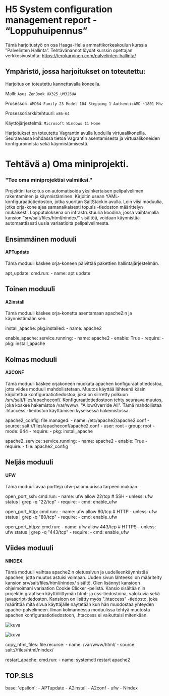 # H5 System configuration management report - “Loppuhuipennus”

Tämä harjoitustyö on osa Haaga-Helia ammattikorkeakoulun kurssia ”Palvelinten Hallinta”. 
Tehtävänannot löydät kurssin opettajan verkkosivustolta: https://terokarvinen.com/palvelinten-hallinta/

## Ympäristö, jossa harjoitukset on toteutettu:

Harjoitus on toteutettu kannettavalla koneella.

Malli: `Asus ZenBook UX325_UM325UA`

Prosessori: `AMD64 Family 23 Model 104 Stepping 1 AuthenticAMD ~1801 Mhz`

Prosessoriarkkitehtuuri: `x86-64`

Käyttöjärjestelmä: `Microsoft Windows 11 Home`

Harjoitukset on toteutettu Vagrantin avulla luoduilla virtuaalikoneilla. Seuraavassa kohdassa tietoa Vagrantin asentamisesta ja virtuaalikoneiden konfiguroinnista sekä käynnistämisestä.

# Tehtävä a) Oma miniprojekti.
### "Tee oma miniprojektisi valmiiksi."

Projektini tarkoitus on automatisoida yksinkertaisen pelipalvelimen rakentaminen ja käynnistäminen. Kirjoitin usean YAML-konfiguraatiotiedoston, jotka suoritan SaltStackin avulla. Loin viisi moduulia, jotka orja-kone ajaa samanaikaisesti top.sls -tiedoston määrittelyn mukaisesti. Lopputuloksena on infrastruktuuria koodina, jossa vaihtamalla kansion "srv/salt/files/html/nindex/" sisältöä, voidaan käynnistää automaattisesti uusia variaatioita pelipalvelimesta. 


## Ensimmäinen moduuli
#### APTupdate

Tämä moduuli käskee orja-koneen päivittää pakettien hallintajärjestelmän.

apt_update:
  cmd.run:
    - name: apt update

## Toinen moduuli
#### A2install

Tämä moduuli käskee orja-konetta asentamaan apache2:n ja käynnistämään sen.

install_apache:
  pkg.installed:
    - name: apache2

enable_apache:
  service.running:
    - name: apache2
    - enable: True
    - require:
      - pkg: install_apache

## Kolmas moduuli
#### A2CONF

Tämä moduuli käskee orjakoneen muokata apachen konfiguraatiotiedostoa, jotta viides moduuli mahdollistetaan. Muutos käyttää lähteenä käsin kirjoitettua konfiguraatiotiedostoa, joka on siirretty polkuun /srv/salt/files/apacheconf/. Konfiguraatiotiedostoon tehty seuraava muutos, joka koskee hakemistoa /var/www/: "AllowOverride All". Tämä mahdollistaa .htaccess -tiedoston käyttämisen kyseisessä hakemistossa. 

apache2_config:
  file.managed:
    - name: /etc/apache2/apache2.conf
    - source: salt://files/apacheconf/apache2.conf
    - user: root
    - group: root
    - mode: 644
    - require:
      - pkg: install_apache

apache2_service:
  service.running:
    - name: apache2
    - enable: True
    - require:
      - file: apache2_config


## Neljäs moduuli
#### UFW

Tämä moduuli avaa portteja ufw-palomuurissa tarpeen mukaan.

open_port_ssh:
  cmd.run:
    - name: ufw allow 22/tcp  # SSH
    - unless: ufw status | grep -q "22/tcp"
    - require:
      - cmd: enable_ufw

open_port_http:
  cmd.run:
    - name: ufw allow 80/tcp  # HTTP
    - unless: ufw status | grep -q "80/tcp"
    - require:
      - cmd: enable_ufw

open_port_https:
  cmd.run:
    - name: ufw allow 443/tcp # HTTPS
    - unless: ufw status | grep -q "443/tcp"
    - require:
      - cmd: enable_ufw

## Viides moduuli
#### NINDEX

Tämä moduuli vaihtaa apache2:n oletussivun ja uudelleenkäynnistää apachen, jotta muutos astuisi voimaan. Uuden sivun lähteeksi on määritelty kansion srv/salt/files/html/nindex/ sisältö. 
Olen lisännyt kansioon ohjelmoimani variaation Cookie Clicker -pelistä. Kansio sisältää niin projektin graafisen käyttöliittymän html- ja css-tiedostoina, valokuvia sekä javascript-tiedoston. Kansioon on lisätty myös ".htaccess" -tiedosto, joka määrittää mitä sivua käyttäjälle näytetään kun hän muodostaa yhteyden apache-palvelimeen. Ilman kolmannessa moduulissa tehtyä muutosta apachen konfiguraatiotiedostoon, .htaccess ei vaikuttaisi mitenkään. 

![kuva](https://github.com/user-attachments/assets/dc14819e-cf23-4c42-a3d0-8e13ac35b975)

![kuva](https://github.com/user-attachments/assets/0892ba54-6727-4658-87cb-653a0287aab8)

copy_html_files:
  file.recurse:
    - name: /var/www/html/
    - source: salt://files/html/nindex/

restart_apache:
  cmd.run:
    - name: systemctl restart apache2

## TOP.SLS

base:
  'epsilon':
    - APTupdate
    - A2install
    - A2conf
    - ufw
    - Nindex
